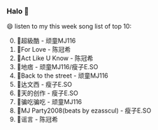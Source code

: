 

### Halo 👋

😄 listen to my this week song list of top 10:

0. 🌈超級酷 - 顽童MJ116
1. 🌈For Love - 陈冠希
2. 🌈Act Like U Know - 陈冠希
3. 🌈地痞 - 顽童MJ116/瘦子E.SO
4. 🌈Back to the street - 顽童MJ116
5. 🌈达文西 - 瘦子E.SO
6. 🌈天的创作 - 瘦子E.SO
7. 🌈骗吃骗吃 - 顽童MJ116
8. 🌈MJ Party2008(beats by ezasscul) - 瘦子E.SO
9. 🌈谣言 - 陈冠希

